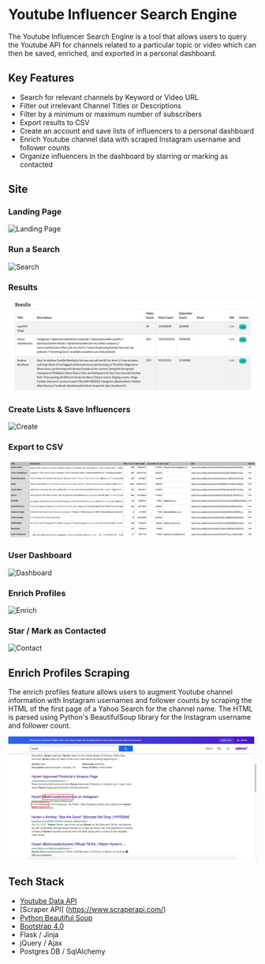 # Youtube Influencer Search Engine

The Youtube Influencer Search Engine is a tool that allows users to query the Youtube API for channels related to a particular topic or video which can then be saved, enriched, and exported in a personal dashboard. 

## Key Features

- Search for relevant channels by Keyword or Video URL
- Filter out irrelevant Channel Titles or Descriptions 
- Filter by a minimum or maximum number of subscribers
- Export results to CSV
- Create an account and save lists of influencers to a personal dashboard 
- Enrich Youtube channel data with scraped Instagram username and follower counts
- Organize influencers in the dashboard by starring or marking as contacted

## Site

### **Landing Page**
![Landing Page](/demo/landing_page.gif)


### **Run a Search**
![Search](/demo/search.gif)


### **Results**
![Results](/demo/results.png)


### **Create Lists & Save Influencers**
![Create](/demo/create_list.gif)


### **Export to CSV**
![CSV](/demo/csv.png)


### **User Dashboard**
![Dashboard](/demo/dashboard.gif)


### **Enrich Profiles**
![Enrich](/demo/enrich.gif)


### **Star / Mark as Contacted**
![Contact](/demo/contact.gif)

## Enrich Profiles Scraping
The enrich profiles feature allows users to augment Youtube channel information with Instagram usernames and follower counts by scraping the HTML of the first page of a Yahoo Search for the channel name. The HTML is parsed using Python's BeautifulSoup library for the Instagram username and follower count. 


![Scrape](/demo/yahoo_search.png)


## Tech Stack

- [Youtube Data API](https://developers.google.com/youtube/v3/docs)
- [Scraper API] (https://www.scraperapi.com/)
- [Python Beautiful Soup](https://www.crummy.com/software/BeautifulSoup/bs4/doc/)
- [Bootstrap 4.0](https://getbootstrap.com/docs/4.0/getting-started/introduction/)
- Flask / Jinja
- jQuery / Ajax
- Postgres DB / SqlAlchemy





